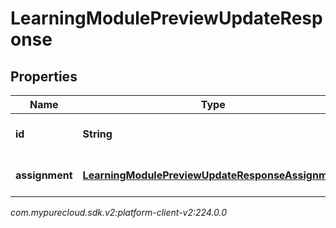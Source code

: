 # LearningModulePreviewUpdateResponse


## Properties

| Name | Type | Description | Notes |
| ------------ | ------------- | ------------- | ------------- |
| **id** | **String** | The Learning Module id |  [optional] |
| **assignment** | [**LearningModulePreviewUpdateResponseAssignment**](LearningModulePreviewUpdateResponseAssignment) | The Assignment Preview |  [optional] |




_com.mypurecloud.sdk.v2:platform-client-v2:224.0.0_
